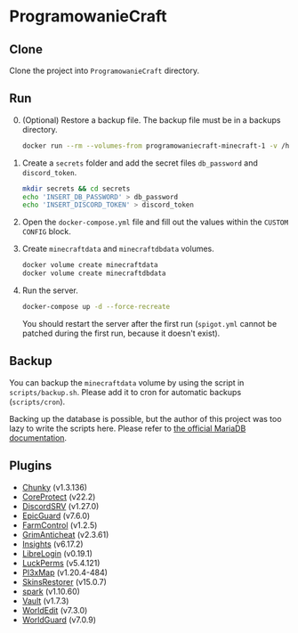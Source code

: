# ProgramowanieCraft

## Clone

Clone the project into `ProgramowanieCraft` directory.

## Run

0. (Optional) Restore a backup file. The backup file must be in a backups directory.

    ```sh
    docker run --rm --volumes-from programowaniecraft-minecraft-1 -v /home/INSERT_BACKUPS_DIRECTORY:/backup bash -c "cd /data && tar xvf /backup/INSERT_BACKUP_FILENAME.tar --strip 1"
    ```

1. Create a `secrets` folder and add the secret files `db_password` and `discord_token`.

    ```sh
    mkdir secrets && cd secrets
    echo 'INSERT_DB_PASSWORD' > db_password
    echo 'INSERT_DISCORD_TOKEN' > discord_token
    ```

2. Open the `docker-compose.yml` file and fill out the values within the `CUSTOM CONFIG` block.

3. Create `minecraftdata` and `minecraftdbdata` volumes.

    ```sh
    docker volume create minecraftdata
    docker volume create minecraftdbdata
    ```

4. Run the server.

    ```sh
    docker-compose up -d --force-recreate
    ```

    You should restart the server after the first run (`spigot.yml` cannot be patched during the first run, because it doesn't exist).

## Backup

You can backup the `minecraftdata` volume by using the script in `scripts/backup.sh`. Please add it to cron for automatic backups (`scripts/cron`).

Backing up the database is possible, but the author of this project was too lazy to write the scripts here. Please refer to [the official MariaDB documentation](https://mariadb.com/kb/en/container-backup-and-restoration/ "MariaDB Knowledge Base").

## Plugins

- [Chunky](https://modrinth.com/plugin/chunky) (v1.3.136)
- [CoreProtect](https://modrinth.com/plugin/coreprotect) (v22.2)
- [DiscordSRV](https://modrinth.com/plugin/discordsrv) (v1.27.0)
- [EpicGuard](https://modrinth.com/plugin/epicguard) (v7.6.0)
- [FarmControl](https://modrinth.com/plugin/farmcontrol) (v1.2.5)
- [GrimAnticheat](https://hangar.papermc.io/GrimAnticheat/GrimAnticheat) (v2.3.61)
- [Insights](https://modrinth.com/plugin/insights) (v6.17.2)
- [LibreLogin](https://modrinth.com/plugin/libre-login) (v0.19.1)
- [LuckPerms](https://luckperms.net) (v5.4.121)
- [Pl3xMap](https://modrinth.com/plugin/pl3xmap) (v1.20.4-484)
- [SkinsRestorer](https://www.spigotmc.org/resources/skinsrestorer.2124/) (v15.0.7)
- [spark](https://spark.lucko.me/) (v1.10.60)
- [Vault](https://www.spigotmc.org/resources/vault.34315/) (v1.7.3)
- [WorldEdit](https://modrinth.com/plugin/worldedit) (v7.3.0)
- [WorldGuard](https://enginehub.org/worldguard) (v7.0.9)
